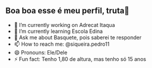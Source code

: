 ## Boa boa esse é meu perfil, truta🏀


- 🔭 I’m currently working on Adrecat Itaqua
- 🌱 I’m currently learning Escola Edina
- 💬 Ask me about Basquete, pois saberei te responder
- 📫 How to reach me: @siqueira.pedro11
- 😄 Pronouns: Ele/Dele
- ⚡ Fun fact: Tenho 1,80 de altura, mas tenho só 15 anos

